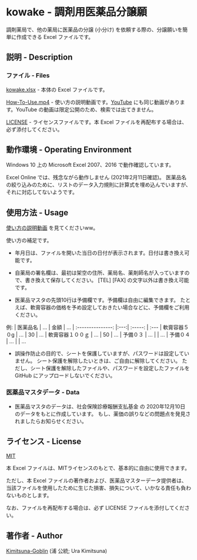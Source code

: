 # kowake - 調剤用医薬品分譲願

調剤薬局で、他の薬局に医薬品の分譲 (小分け) を依頼する際の、分譲願いを簡単に作成できる Excel ファイルです。


## 説明 - Description

### ファイル - Files

[kowake.xlsx](https://github.com/Kimitsuna-Goblin/kowake/blob/master/kowake.xlsx) - 本体の Excel ファイルです。

[How-To-Use.mp4](https://github.com/Kimitsuna-Goblin/kowake/blob/master/How-To-Use.mp4) - 使い方の説明動画です。[YouTube](https://youtu.be/XuWe7ZRz2yQ) にも同じ動画があります。YouTube の動画は限定公開のため、検索では出てきません。

[LICENSE](https://github.com/Kimitsuna-Goblin/kowake/blob/master/LICENSE) - ライセンスファイルです。本 Excel ファイルを再配布する場合は、必ず添付してください。


## 動作環境 - Operating Environment

Windows 10 上の Microsoft Excel 2007、2016 で動作確認しています。

Excel Online では、残念ながら動作しません (2021年2月11日確認)。
医薬品名の絞り込みのために、リストのデータ入力規則に計算式を埋め込んでいますが、それに対応してないようです。


## 使用方法 - Usage

[使い方の説明動画](https://youtu.be/XuWe7ZRz2yQ) を見てくださいww。


使い方の補足です。

+ 年月日は、ファイルを開いた当日の日付が表示されます。日付は書き換え可能です。

+ 自薬局の署名欄は、最初は架空の住所、薬局名、薬剤師名が入っていますので、書き換えて保存してください。
  [TEL] [FAX] の文字以外は書き換え可能です。

+ 医薬品マスタの先頭10行は予備欄です。予備欄は自由に編集できます。
  たとえば、軟膏容器の価格を予め設定しておきたい場合などに、予備欄をご利用ください。

例:
| 医薬品名          | ... | 金額    | ...
| :---------------: |:---:| :-----: | :---
| 軟膏容器５０g     | ... | 30      | ...
| 軟膏容器１００ｇ  | ... | 50      | ...
| 予備０３          | ... |         | ...
| 予備０４          | ... |         | ...

+ 誤操作防止の目的で、シートを保護していますが、パスワードは設定していません。
  シート保護を解除したいときは、ご自由に解除してください。
  ただし、シート保護を解除したファイルや、パスワードを設定したファイルを GitHub にアップロードしないでください。


### 医薬品マスタデータ - Data

+ 医薬品マスタのデータは、社会保険診療報酬支払基金 の 2020年12月10日 のデータをもとに作成しています。
  もし、薬価の誤りなどの問題点を発見されましたらお知らせください。


## ライセンス - License

[MIT](https://github.com/Kimitsuna-Goblin/kowake/blob/master/LICENSE)

本 Excel ファイルは、MITライセンスのもとで、基本的に自由に使用できます。

ただし、本 Excel ファイルの著作者および、医薬品マスターデータ提供者は、
当該ファイルを使用したために生じた損害、損失について、いかなる責任も負わないものとします。

なお、ファイルを再配布する場合は、必ず LICENSE ファイルを添付してください。

## 著作者 - Author

[Kimitsuna-Goblin](https://github.com/Kimitsuna-Goblin) (浦 公統; Ura Kimitsuna)


